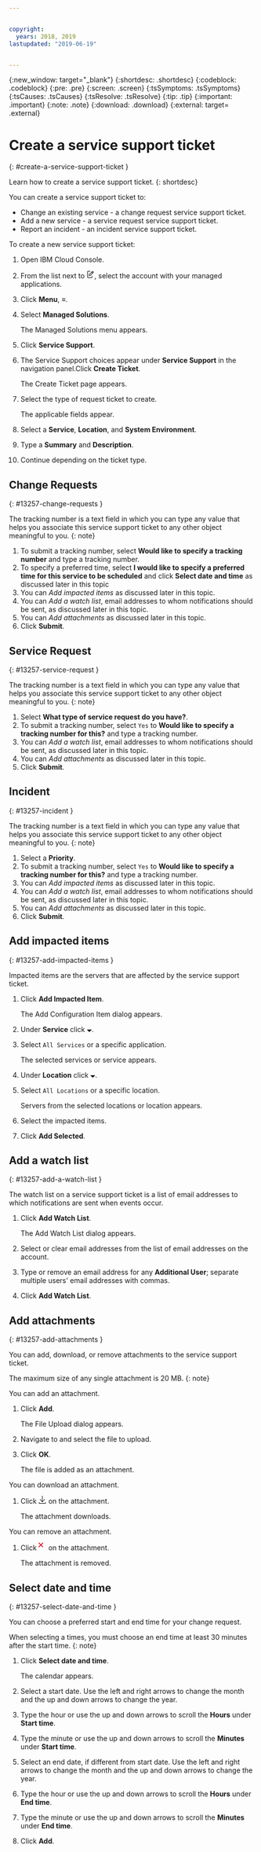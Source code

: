 ```yaml
---


copyright:
  years: 2018, 2019
lastupdated: "2019-06-19"


---
```


{:new_window: target="_blank"} 
{:shortdesc: .shortdesc} 
{:codeblock: .codeblock} 
{:pre: .pre} 
{:screen: .screen} 
{:tsSymptoms: .tsSymptoms} 
{:tsCauses: .tsCauses} 
{:tsResolve: .tsResolve} 
{:tip: .tip} 
{:important: .important} 
{:note: .note} 
{:download: .download} 
{:external: target= .external} 

# Create a service support ticket
{: #create-a-service-support-ticket } 

Learn how to create a service support ticket.
{: shortdesc} 

You can create a service support ticket to:

  - Change an existing service - a change request service support
    ticket.
  - Add a new service - a service request service support ticket.
  - Report an incident - an incident service support ticket.

To create a new service support ticket:

1.  Open IBM Cloud Console.

2.  From the list next to <svg aria-label="pencil with paper"
    alt="pencil with paper" viewBox="0 0 32 32" width="16"
    height="16"><path d="M22 22v6H6V4h10V2H6a2 2 0 0 0-2 2v24a2 2 0 0
    0 2 2h16a2 2 0 0 0 2-2v-6z"/><path d="M29.537 5.76L26.24
    2.463a1.58 1.58 0 0 0-2.236 0L10 16.467V22h5.533L29.537 7.995a1.58
    1.58 0 0 0 0-2.235zM14.704 20H12v-2.704l9.44-9.441 2.705
    2.704zM25.56 9.145l-2.704-2.704 2.267-2.267 2.704
    2.704z"/></svg>, select the account with your managed
    applications.

3.  Click **Menu**, ≡.

4.  Select **Managed Solutions**.
    
    The Managed Solutions menu appears.

5.  Click **Service Support**.

6.  The Service Support choices appear under **Service Support** in the
    navigation panel.Click **Create Ticket**.
    
    The Create Ticket page appears.

7.  Select the type of request ticket to create.
    
    The applicable fields appear.

8.  Select a **Service**, **Location**, and **System Environment**.

9.  Type a **Summary** and **Description**.

10. Continue depending on the ticket type.

## Change Requests
{: #13257-change-requests } 

The tracking number is a text field in which you can type
any value that helps you associate this service support ticket to any
other object meaningful to you.
{: note} 

1.  To submit a tracking number, select **Would like to specify a
    tracking number** and type a tracking number.
2.  To specify a preferred time, select **I would like to specify a
    preferred time for this service to be scheduled** and click **Select
    date and time** as discussed later in this topic
3.  You can *Add impacted items* as discussed later in this topic.
4.  You can *Add a watch list*, email addresses to whom notifications
    should be sent, as discussed later in this topic.
5.  You can *Add attachments* as discussed later in this topic.
6.  Click **Submit**.

## Service Request
{: #13257-service-request } 

The tracking number is a text field in which you can type
any value that helps you associate this service support ticket to any
other object meaningful to you.
{: note} 

1.  Select **What type of service request do you have?**.
2.  To submit a tracking number, select `Yes` to **Would like to specify
    a tracking number for this?** and type a tracking number.
3.  You can *Add a watch list*, email addresses to whom notifications
    should be sent, as discussed later in this topic.
4.  You can *Add attachments* as discussed later in this topic.
5.  Click **Submit**.

## Incident
{: #13257-incident } 

The tracking number is a text field in which you can type
any value that helps you associate this service support ticket to any
other object meaningful to you.
{: note} 

1.  Select a **Priority**.
2.  To submit a tracking number, select `Yes` to **Would like to specify
    a tracking number for this?** and type a tracking number.
3.  You can *Add impacted items* as discussed later in this topic.
4.  You can *Add a watch list*, email addresses to whom notifications
    should be sent, as discussed later in this topic.
5.  You can *Add attachments* as discussed later in this topic.
6.  Click **Submit**.

## Add impacted items
{: #13257-add-impacted-items } 

Impacted items are the servers that are affected by the service support
ticket.

1.  Click **Add Impacted Item**.
    
    The Add Configuration Item dialog appears.

2.  Under **Service** click <svg aria-label="open list of options"
    alt="open list of options" fill-rule="evenodd" height="5" role="img"
    viewBox="0 0 10 5" width="10"><title>open list of
    options</title><path d="M0 0l5 4.998L10 0z"></path></svg>.

3.  Select `All Services` or a specific application.
    
    The selected services or service appears.

4.  Under **Location** click <svg aria-label="open list of options"
    alt="open list of options" fill-rule="evenodd" height="5" role="img"
    viewBox="0 0 10 5" width="10"><title>open list of
    options</title><path d="M0 0l5 4.998L10 0z"></path></svg>.

5.  Select `All Locations` or a specific location.
    
    Servers from the selected locations or location appears.

6.  Select the impacted items.

7.  Click **Add Selected**.

## Add a watch list
{: #13257-add-a-watch-list } 

The watch list on a service support ticket is a list of email addresses
to which notifications are sent when events occur.

1.  Click **Add Watch List**.
    
    The Add Watch List dialog appears.

2.  Select or clear email addresses from the list of email addresses on
    the account.

3.  Type or remove an email address for any **Additional User**;
    separate multiple users' email addresses with commas.

4.  Click **Add Watch List**.

## Add attachments
{: #13257-add-attachments } 

You can add, download, or remove attachments to the service support
ticket.

The maximum size of any single attachment is 20 MB.
{: note} 

You can add an attachment.

1.  Click **Add**.
    
    The File Upload dialog appears.

2.  Navigate to and select the file to upload.

3.  Click **OK**.
    
    The file is added as an attachment.

You can download an attachment.

1.  Click <svg alt="Download" aria-label="Download" fill-rule="evenodd"
    height="16" name="download" role="img" viewBox="0 0 14 16"
    width="16"><title>Download</title><path d="M7.506
    11.03l4.137-4.376.727.687-5.363 5.672-5.367-5.67.726-.687 4.14
    4.374V0h1v11.03z"/><path d="M13 15v-2h1v2a1 1 0 0 1-1 1H1a1 1 0 0
    1-1-1v-2h1v2h12z"/></svg> on the attachment.
    
    The attachment downloads.

You can remove an attachment.

1.  Click <svg aria-label="remove" alt="remove" style="fill: #e0182d;"
    fill-rule="evenodd" height="16" viewBox="0 0 16 16"
    width="16"><path d="M6.32 5L10 8.68 8.68 10 5 6.32 1.32 10 0 8.68
    3.68 5 0 1.32 1.32 0 5 3.68 8.68 0 10 1.32 6.32 5z"/></svg> on
    the attachment.
    
    The attachment is removed.

## Select date and time
{: #13257-select-date-and-time } 

You can choose a preferred start and end time for your change request.

When selecting a times, you must choose an end time at least
30 minutes after the start time.
{: note} 

1.  Click **Select date and time**.
    
    The calendar appears.

2.  Select a start date. Use the left and right arrows to change the
    month and the up and down arrows to change the year.

3.  Type the hour or use the up and down arrows to scroll the **Hours**
    under **Start time**.

4.  Type the minute or use the up and down arrows to scroll the
    **Minutes** under **Start time**.

5.  Select an end date, if different from start date. Use the left and
    right arrows to change the month and the up and down arrows to
    change the year.

6.  Type the hour or use the up and down arrows to scroll the **Hours**
    under **End time**.

7.  Type the minute or use the up and down arrows to scroll the
    **Minutes** under **End time**.

8.  Click **Add**.
